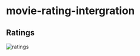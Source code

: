 # movie-rating-intergration

## Ratings
![ratings](https://github.com/Lando-L/movie-rating-intergration/ratings.png "Ratings")